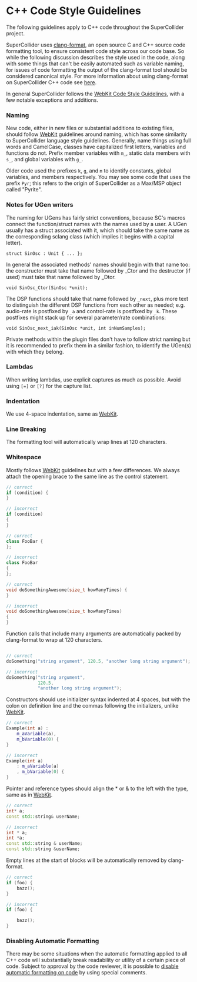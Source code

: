 C++ Code Style Guidelines
=========================

The following guidelines apply to C++ code throughout the SuperCollider project.

SuperCollider uses [clang-format](https://clang.llvm.org/docs/ClangFormat.html), an open source C and C++ source code formatting tool, to ensure consistent code style across our code base. So while the following discussion describes the style used in the code, along with some things that can't be easily automated such as variable naming, for issues of code formatting the output of the clang-format tool should be considered canonical style. For more information about using clang-format on SuperCollider C++ code see [here](https://github.com/supercollider/supercollider/wiki/Cpp-formatting-instructions).

In general SuperCollider follows the [WebKit Code Style Guidelines](https://webkit.org/code-style-guidelines/), with a few notable exceptions and additions.

### Naming

New code, either in new files or substantial additions to existing files, should follow [WebKit](https://webkit.org/code-style-guidelines/#names) guidelines around naming, which has some similarity to SuperCollider language style guidelines. Generally, name things using full words and CamelCase, classes have capitalized first letters, variables and functions do not. Prefix member variables with `m_`, static data members with `s_`, and global variables with `g_`.

Older code used the prefixes `k`, `g`, and `m` to identify constants, global variables, and members respectively. You may see some code that uses the prefix `Pyr`; this refers to the origin of SuperCollider as a Max/MSP object called "Pyrite".

### Notes for UGen writers

The naming for UGens has fairly strict conventions, because SC's macros connect the function/struct names with the names used by a user. A UGen usually has a struct associated with it, which should take the same name as the corresponding sclang class (which implies it begins with a capital letter).

    struct SinOsc : Unit { ... };

In general the associated methods' names should begin with that name too: the constructor must take that name followed by _Ctor and the destructor (if used) must take that name followed by _Dtor.

    void SinOsc_Ctor(SinOsc *unit);

The DSP functions should take that name followed by `_next`, plus more text to distinguish the different DSP functions from each other as needed; e.g. audio-rate is postfixed by `_a` and control-rate is postfixed by `_k`. These postfixes might stack up for several parameter/rate combinations:

    void SinOsc_next_iak(SinOsc *unit, int inNumSamples);

Private methods within the plugin files don't have to follow strict naming but it is recommended to prefix them in a similar fashion, to identify the UGen(s) with which they belong.

### Lambdas

When writing lambdas, use explicit captures as much as possible. Avoid using `[=]` or `[?]` for the capture list.

### Indentation

We use 4-space indentation, same as [WebKit](https://webkit.org/code-style-guidelines/#indentation-no-tabs). 

### Line Breaking

The formatting tool will automatically wrap lines at 120 characters.

### Whitespace

Mostly follows [WebKit](https://webkit.org/code-style-guidelines/#spacing) guidelines but with a few differences. We always attach the opening brace to the same line as the control statement.

```cpp
// correct
if (condition) {
}

// incorrect
if (condition)
{
}

// correct
class FooBar {
};

// incorrect
class FooBar
{
};

// correct
void doSomethingAwesome(size_t howManyTimes) {
}

// incorrect
void doSomethingAwesome(size_t howManyTimes)
{
}
```

Function calls that include many arguments are automatically packed by clang-format to wrap at 120 characters.

```cpp

// correct
doSomething("string argument", 120.5, "another long string argument");

// incorrect
doSomething("string argument",
            120.5,
            "another long string argument");
```

Constructors should use initializer syntax indented at 4 spaces, but with the colon on definition line and the commas following the initializers, unlike [WebKit](https://webkit.org/code-style-guidelines/#punctuation-member-init).

```cpp
// correct
Example(int a) :
    m_aVariable(a),
    m_bVariable(0) {
}

// incorrect
Example(int a)
    : m_aVariable(a)
    , m_bVariable(0) {
}
```

Pointer and reference types should align the * or & to the left with the type, same as in [WebKit](https://webkit.org/code-style-guidelines/#pointers-cpp).

```cpp
// correct
int* a;
const std::string& userName;

// incorrect
int * a;
int *a;
const std::string & userName;
const std::string &userName;
```

Empty lines at the start of blocks will be automatically removed by clang-format.

```cpp
// correct
if (foo) {
    bazz();
}

// incorrect
if (foo) {

    bazz();
}
```

### Disabling Automatic Formatting

There may be some situations when the automatic formatting applied to all C++ code will substantially break readability or utility of a certain piece of code. Subject to approval by the code reviewer, it is possible to [disable automatic formatting on code](https://clang.llvm.org/docs/ClangFormatStyleOptions.html#disabling-formatting-on-a-piece-of-code) by using special comments.
